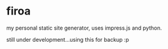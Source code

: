 # firoa
my personal static site generator, uses impress.js and python.


still under development...using this for backup :p
